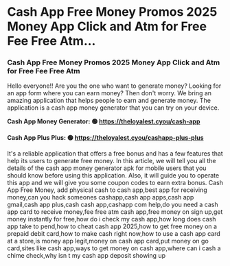 # Cash App Free Money Promos 2025 Money App Click and Atm for Free Fee Free Atm...

### Cash App Free Money Promos 2025 Money App Click and Atm for Free Fee Free Atm 

Hello everyone!! Are you the one who want to generate money? Looking for an app form where you can earn money? Then don't worry. We bring an amazing application that helps people to earn and generate money. The application is a cash app money generator that you can try on your device.

<strong>Cash App Money Generator: 🟢 https://theloyalest.cyou/cash-app</strong>

<strong>Cash App Plus Plus: 🟢 https://theloyalest.cyou/cashapp-plus-plus</strong>

It's a reliable application that offers a free bonus and has a few features that help its users to generate free money. In this article, we will tell you all the details of the cash app money generator apk for mobile users that you should know before using this application. Also, it will guide you to operate this app and we will give you some coupon codes to earn extra bonus. Cash App Free Money, add physical cash to cash app,best app for receiving money,can you hack someones cashapp,cash app apps,cash app gmail,cash app plus,cash cash app,cashapp com help,do you need a cash app card to receive money,fee free atm cash app,free money on sign up,get money instantly for free,how do i check my cash app,how long does cash app take to pend,how to cheat cash app 2025,how to get free money on a prepaid debit card,how to make cash right now,how to use a cash app card at a store,is money app legit,money on cash app card,put money on go card,sites like cash app,ways to get money on cash app,where can i cash a chime check,why isn t my cash app deposit showing up
